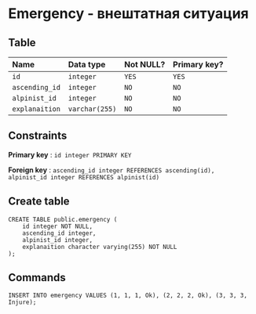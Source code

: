 # Emergency - внештатная ситуация

## Table

| Name            | Data type     | Not NULL? | Primary key? |
|:--------------- |:--------------|:----------|:-------------|
| `id`    | `integer`     | `YES`     | `YES`        |
| `ascending_id`    | `integer`     | `NO`     | `NO`        |
| `alpinist_id`    | `integer`     | `NO`     | `NO`        |
| `explanaition`    | `varchar(255)`     | `NO`     | `NO`        |

## Constraints

**Primary key** : `id integer PRIMARY KEY`

**Foreign key** : `ascending_id integer REFERENCES ascending(id), alpinist_id integer REFERENCES alpinist(id)`

## Create table

```
CREATE TABLE public.emergency (
    id integer NOT NULL,
    ascending_id integer,
    alpinist_id integer,
    explanaition character varying(255) NOT NULL
);
```

## Commands

```
INSERT INTO emergency VALUES (1, 1, 1, Ok), (2, 2, 2, Ok), (3, 3, 3, Injure);
```